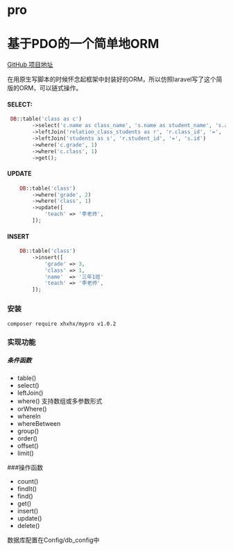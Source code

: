 # pro

# 基于PDO的一个简单地ORM

[GitHub 项目地址](https://github.com/XHXHXHX/pro)

在用原生写脚本的时候怀念起框架中封装好的ORM，所以仿照laravel写了这个简版的ORM，可以链式操作。

#### SELECT:

```php
 DB::table('class as c')
        ->select('c.name as class_name', 's.name as student_name', 's.age', 's.sex')
        ->leftJoin('relation_class_students as r', 'r.class_id', '=', 'c.id')
        ->leftJoin('students as s', 'r.student_id', '=', 's.id')
        ->where('c.grade', 1)
        ->where('c.class', 1)
        ->get();
```

#### UPDATE

```php
    DB::table('class')
        ->where('grade', 2)
        ->where('class', 1)
        ->update([
            'teach' => '李老师',
        ]);
```

#### INSERT

```php
    DB::table('class')
        ->insert([
            'grade' => 3,
            'class' => 1,
            'name'  => '三年1班'
            'teach' => '李老师',
        ]);
```

### 安装

`composer require xhxhx/mypro v1.0.2`

### 实现功能

##### 条件函数

* table()
* select()
* leftJoin()
* where()       支持数组或多参数形式
* orWhere()
* whereIn
* whereBetween
* group()
* order()
* offset()
* limit()

###操作函数

* count()
* findIt()
* find()
* get()
* insert()
* update()
* delete()



数据库配置在Config/db_config中
